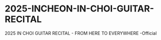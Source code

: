 # 2025-INCHEON-IN-CHOI-GUITAR-RECITAL
2025 IN CHOI GUITAR RECITAL - FROM HERE TO EVERYWHERE -Official 
